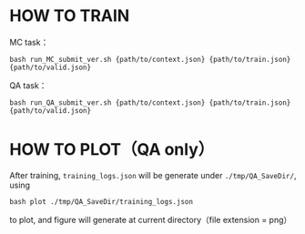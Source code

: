 # HOW TO TRAIN

MC task：

    bash run_MC_submit_ver.sh {path/to/context.json} {path/to/train.json} {path/to/valid.json}

QA task：

    bash run_QA_submit_ver.sh {path/to/context.json} {path/to/train.json} {path/to/valid.json}

# HOW TO PLOT（QA only）

After training, ```training_logs.json``` will be generate under ```./tmp/QA_SaveDir/```, using

    bash plot ./tmp/QA_SaveDir/training_logs.json

to plot, and figure will generate at current directory（file extension = png）
